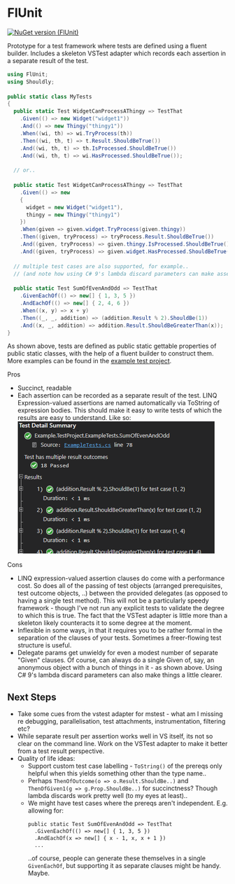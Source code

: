 # FlUnit

[![NuGet version (FlUnit)](https://img.shields.io/nuget/v/FlUnit.svg?style=flat-square)](https://www.nuget.org/packages/FlUnit/)

Prototype for a test framework where tests are defined using a fluent builder. Includes a skeleton VSTest adapter which records each assertion in a separate result of the test. 

```csharp
using FlUnit;
using Shouldly;

public static class MyTests
{
  public static Test WidgetCanProcessAThingy => TestThat
    .Given(() => new Widget("widget1"))
    .And(() => new Thingy("thingy1"))
    .When((wi, th) => wi.TryProcess(th))
    .Then((wi, th, t) => t.Result.ShouldBeTrue())
    .And((wi, th, t) => th.IsProcessed.ShouldBeTrue())
    .And((wi, th, t) => wi.HasProcessed.ShouldBeTrue());

  // or..

  public static Test WidgetCanProcessAThingy => TestThat
    .Given(() => new
    {
      widget = new Widget("widget1"),
      thingy = new Thingy("thingy1")
    })
    .When(given => given.widget.TryProcess(given.thingy))
    .Then((given, tryProcess) => tryProcess.Result.ShouldBeTrue())
    .And((given, tryProcess) => given.thingy.IsProcessed.ShouldBeTrue())
    .And((given, tryProcess) => given.widget.HasProcessed.ShouldBeTrue());

  // multiple test cases are also supported, for example..
  // (and note how using C# 9's lambda discard parameters can make assertion clauses a little clearer)

  public static Test SumOfEvenAndOdd => TestThat
    .GivenEachOf(() => new[] { 1, 3, 5 })
    .AndEachOf(() => new[] { 2, 4, 6 })
    .When((x, y) => x + y)
    .Then((_, _, addition) => (addition.Result % 2).ShouldBe(1))
    .And((x, _, addition) => addition.Result.ShouldBeGreaterThan(x));
}
```

As shown above, tests are defined as public static gettable properties of public static classes, with the help of a fluent builder to construct them. More examples can be found in the [example test project](./src/Example.TestProject/ExampleTests.cs).

Pros
- Succinct, readable
- Each assertion can be recorded as a separate result of the test. LINQ Expression-valued assertions are named automatically via ToString of expression bodies. This should make it easy to write tests of which the results are easy to understand. Like so:  
  ![Visual Studio Test Result Example](docs/VSTestResultExample.png)

Cons
- LINQ expression-valued assertion clauses do come with a performance cost. So does all of the passing of test objects (arranged prerequisites, test outcome objects, ..) between the provided delegates (as opposed to having a single test method). This will not be a particularly speedy framework - though I've not run any explicit tests to validate the degree to which this is true. The fact that the VSTest adapter is little more than a skeleton likely counteracts it to some degree at the moment.
- Inflexible in some ways, in that it requires you to be rather formal in the separation of the clauses of your tests. Sometimes a freer-flowing test structure is useful.
- Delegate params get unwieldy for even a modest number of separate "Given" clauses. Of course, can always do a single Given of, say, an anonymous object with a bunch of things in it - as shown above. Using C# 9's lambda discard parameters can also make things a little clearer.

## Next Steps

- Take some cues from the vstest adapter for mstest - what am I missing re debugging, parallelisation, test attachments, instrumentation, filtering etc?
- While separate result per assertion works well in VS itself, its not so clear on the command line. Work on the VSTest adapter to make it better from a test result perspective.
- Quality of life ideas:
  - Support custom test case labelling - `ToString()` of the prereqs only helpful when this yields something other than the type name..
  - Perhaps `ThenOfOutcome(o => o.Result.ShouldBe..)` and `ThenOfGiven1(g => g.Prop.ShouldBe..)` for succinctness? Though lambda discards work pretty well (to my eyes at least)..
  - We might have test cases where the prereqs aren't independent. E.g. allowing for: 
    ```
    public static Test SumOfEvenAndOdd => TestThat
      .GivenEachOf(() => new[] { 1, 3, 5 })
      .AndEachOf(x => new[] { x - 1, x, x + 1 })
      ...  
    ```
    ..of course, people can generate these themselves in a single `GivenEachOf`, but supporting it as separate clauses might be handy. Maybe.

